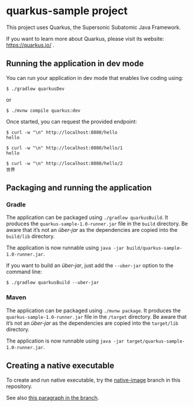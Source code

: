# quarkus-sample project

This project uses Quarkus, the Supersonic Subatomic Java Framework.

If you want to learn more about Quarkus, please visit its website: https://quarkus.io/ .

## Running the application in dev mode

You can run your application in dev mode that enables live coding using:
```
$ ./gradlew quarkusDev
```

or
```
$ ./mvnw compile quarkus:dev
```

Once started, you can request the provided endpoint:
```
$ curl -w "\n" http://localhost:8080/hello
hello
```

```
$ curl -w "\n" http://localhost:8080/hello/1
hello
```

```
$ curl -w "\n" http://localhost:8080/hello/2
世界
```


## Packaging and running the application

### Gradle 
The application can be packaged using `./gradlew quarkusBuild`.
It produces the `quarkus-sample-1.0-runner.jar` file in the `build` directory.
Be aware that it’s not an _über-jar_ as the dependencies are copied into the `build/lib` directory.

The application is now runnable using `java -jar build/quarkus-sample-1.0-runner.jar`.

If you want to build an _über-jar_, just add the `--uber-jar` option to the command line:
```
$ ./gradlew quarkusBuild --uber-jar
```

### Maven
The application can be packaged using `./mvnw package`.
It produces the `quarkus-sample-1.0-runner.jar` file in the `/target` directory.
Be aware that it’s not an _über-jar_ as the dependencies are copied into the `target/lib` directory.

The application is now runnable using `java -jar target/quarkus-sample-1.0-runner.jar`.

## Creating a native executable

To create and run native executable, try the [native-image](https://github.com/domaframework/quarkus-sample/tree/native-image) branch in this repository.

See also [this paragraph in the branch](https://github.com/domaframework/quarkus-sample/tree/native-image#creating-a-native-executable).
